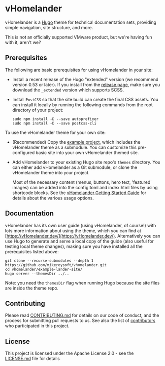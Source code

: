 # vHomelander 

vHomelander is a [Hugo](https://gohugo.io/) theme for technical documentation sets, providing simple navigation, site structure, and more.

This is not an officially supported VMware product, but we're having fun with it, aren't we?

## Prerequisites

The following are basic prerequisites for using vHomelander in your site:

- Install a recent release of the Hugo "extended" version (we recommend version 0.53 or later). If you install from the 
  [release page](https://github.com/gohugoio/hugo/releases), make sure you download the `_extended` version 
  which supports SCSS.

- Install `PostCSS` so that the site build can create the final CSS assets. You can install it locally by running 
  the following commands from the root directory of your project:

  ```
  sudo npm install -D --save autoprefixer
  sudo npm install -D --save postcss-cli
  ```

<!-- ## Example and usage

TODO: Create this repo
You can find an example project that uses vHomelander in the [vHomelander Example Project repo](https://github.com/mikeroysoft/vhomelander-example).The vHomelander Example Project is hosted at [https://mikeroysoft.github.io/vhomelander/](https://mikeroysoft.github.io/vhomelander/). -->

To use the vHomelander theme for your own site:

  - (Recommended) Copy the [example project](https://github.com/mikeroysoft/vhomelander-example),
     which includes the vHomelander theme as a submodule.
    You can customize this pre-configured basic site into your own vHomelander themed site. 
    
  
  - Add vHomelander to your existing Hugo site repo's `themes` directory. You can either add vHomelander as a Git submodule, or 
    clone the vHomelander theme into your project.

    Most of the necessary content (menus, buttons, hero text, 'featured' images) can be added into the config.toml and index.html files by using shortcode blocks.
See the [vHomelander Getting Started Guide](https://mikeroysoft.github.io/vhomelander/docs/getting-started/) for 
details about the various usage options.

## Documentation

vHomelander has its own user guide (using vHomelander, of course!) with lots more information about using the theme, which you can find at [https://vHomelander.dev/](https://vHomelander.dev/). Alternatively you can use Hugo to generate and serve a local copy of the guide (also useful for testing local theme changes), making sure you have installed all the prerequisites listed above:

```
git clone --recurse-submodules --depth 1 https://github.com/mikeroysoft/vhomelander.git
cd vhomelander/example-lander-site/
hugo server --themesDir ../..
```

Note: you need the `themesDir` flag when running Hugo because the site files are inside the theme repo.

## Contributing 

Please read [CONTRIBUTING.md](https://github.com/mikeroysoft/vhomelander/blob/master/CONTRIBUTING.md) for details on our code of conduct, and the process for submitting pull requests to us.
See also the list of [contributors](https://github.com/mikeroysoft/vhomelander/graphs/contributors) who participated in this project.

## License 

This project is licensed under the Apache License 2.0 - see the [LICENSE.md](https://github.com/mikeroysoft/vHomelander/blob/master/LICENSE) file for details
